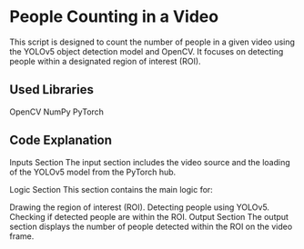 # People Counting in a Video

This script is designed to count the number of people in a given video using the YOLOv5 object detection model and OpenCV. It focuses on detecting people within a designated region of interest (ROI).

## Used Libraries

OpenCV
NumPy
PyTorch
## Code Explanation

Inputs Section
The input section includes the video source and the loading of the YOLOv5 model from the PyTorch hub.

Logic Section
This section contains the main logic for:

Drawing the region of interest (ROI).
Detecting people using YOLOv5.
Checking if detected people are within the ROI.
Output Section
The output section displays the number of people detected within the ROI on the video frame.






